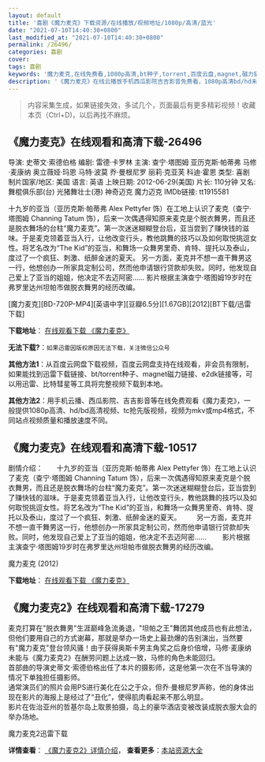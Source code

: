 ```yaml
---
layout: default
title: '喜剧《魔力麦克》下载资源/在线播放/视频地址/1080p/高清/蓝光'
date: "2021-07-10T14:40:30+0800"
last_modified_at: "2021-07-10T14:40:30+0800"
permalink: /26496/
categories: 喜剧
cover:
tags: 喜剧
keywords: '魔力麦克,在线免费看,1080p高清,bt种子,torrent,百度云盘,magnet,磁力链,迅雷下载资源'
description: '《魔力麦克》在线云播放手机西瓜影院吉吉影音免费看，1080p高清bd/hd未删减完整版和tc抢先枪版，mkv/mp4格式，附带bt/torrent种子、magnet/磁力链、百度云盘、网盘资源迅雷下载链接'
---
```


>内容采集生成，如果链接失效，多试几个，页面最后有更多精彩视频！收藏本页（Ctrl+D)，以后再找不麻烦。


## 《魔力麦克》在线观看和高清下载-26496

导演: 史蒂文·索德伯格 编剧: 雷德·卡罗林 主演: 查宁·塔图姆 亚历克斯·帕蒂弗 马修·麦康纳 奥立薇娅·玛恩 马特·波莫 乔·曼根尼罗 丽莉·克亚芙 科迪·霍恩 类型: 喜剧 制片国家/地区: 美国 语言: 英语 上映日期: 2012-06-29(美国) 片长: 110分钟 又名: 舞棍俱乐部(台) 光猪舞壮士(港) 神奇迈克 魔力迈克 IMDb链接: tt1915581

十九岁的亚当（亚历克斯·帕蒂弗 Alex Pettyfer 饰）在工地上认识了麦克（查宁·塔图姆 Channing Tatum 饰），后来一次偶遇得知原来麦克是个脱衣舞男，而且还是脱衣舞场的台柱“魔力麦克”。第一次迷迷糊糊登台后，亚当尝到了赚快钱的滋味。于是麦克领着亚当入行，让他改变行头，教他跳舞的技巧以及如何取悦挑逗女性。将艺名改为“The Kid”的亚当，和舞场一众舞男里奇、肯特、提托以及泰山，度过了一个疯狂、刺激、纸醉金迷的夏天。 另一方面，麦克并不想一直干舞男这一行，他想创办一所家具定制公司，然而他申请银行贷款却失败。同时，他发现自己爱上了亚当的姐姐，他决定不去迈阿密…… 影片根据主演查宁·塔图姆19岁时在弗罗里达州坦帕市做脱衣舞男的经历改编。


[魔力麦克][BD-720P-MP4][英语中字][豆瓣6.5分][1.67GB][2012][BT下载/迅雷下载]

**下载地址**： [在线观看下载 《魔力麦克》](https://www.btdx8.com/torrent/magic_mike_2012.html) 


**无法下载?**：`如果迅雷因版权原因无法下载，关注微信公众号 `

**其他方法1**：从百度云网盘下载视频，百度云网盘支持在线观看，非会员有限制，如果能找到迅雷下载链接、bt/torrent种子、magnet磁力链接、e2dk链接等，可以用迅雷、比特彗星等工具将完整视频下载到本地。

**其他方法2**：用手机云播、西瓜影院、吉吉影音等在线免费观看《魔力麦克》，一般提供1080p高清、hd/bd高清视频、tc抢先版视频，视频为mkv或mp4格式，不同站点视频质量和播放速度不同。


## 《魔力麦克》在线观看和高清下载-10517

剧情介绍：　　十九岁的亚当（亚历克斯·帕蒂弗 Alex Pettyfer 饰）在工地上认识了麦克（查宁·塔图姆 Channing Tatum 饰），后来一次偶遇得知原来麦克是个脱衣舞男，而且还是脱衣舞场的台柱“魔力麦克”。第一次迷迷糊糊登台后，亚当尝到了赚快钱的滋味。于是麦克领着亚当入行，让他改变行头，教他跳舞的技巧以及如何取悦挑逗女性。将艺名改为“The Kid”的亚当，和舞场一众舞男里奇、肯特、提托以及泰山，度过了一个疯狂、刺激、纸醉金迷的夏天。 　　另一方面，麦克并不想一直干舞男这一行，他想创办一所家具定制公司，然而他申请银行贷款却失败。同时，他发现自己爱上了亚当的姐姐，他决定不去迈阿密…… 　　影片根据主演查宁·塔图姆19岁时在弗罗里达州坦帕市做脱衣舞男的经历改编。


魔力麦克 (2012)

**下载地址**： [在线观看下载 《魔力麦克》](https://www.btbtdy.me/btdy/dy8305.html) 


## 《魔力麦克2》在线观看和高清下载-17279

麦克打算在"脱衣舞男"生涯巅峰急流勇退，"坦帕之王"舞团其他成员也有此想法，但他们要用自己的方式谢幕，那就是举办一场史上最劲爆的告别演出，当然要有"魔力麦克"登台领风骚！由于获得奥斯卡男主角奖之后身价倍增，马修&middot;麦康纳未能与《魔力麦克2》在酬劳问题上达成一致，马修的角色未能回归。<br />首部曲的导演史蒂文&middot;索德伯格出任了本片的摄影师，这是他第一次在不当导演的情况下单独担任摄影师。<br />通常演员们的照片会用PS进行美化在公之于众，但乔·曼根尼罗声称，他的身体出现在影片的海报上是经过了“丑化”，使得肌肉看起来不那么明显。<br />影片在佐治亚州的哲基尔岛上取景拍摄，岛上的豪华酒店变被改装成脱衣服大会的举办场地。<!---剧情end--->


魔力麦克2迅雷下载

**详情查看**： [《魔力麦克2》详情介绍](/movie/17279/)， **查看更多**：[本站资源大全](/movie/t/all/)

